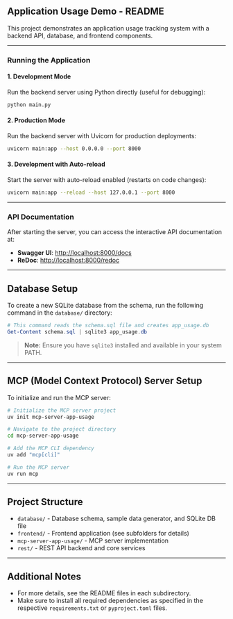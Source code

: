 
## Application Usage Demo - README

This project demonstrates an application usage tracking system with a backend API, database, and frontend components.

---

### Running the Application

#### 1. Development Mode

Run the backend server using Python directly (useful for debugging):

```bash
python main.py
```

#### 2. Production Mode

Run the backend server with Uvicorn for production deployments:

```bash
uvicorn main:app --host 0.0.0.0 --port 8000
```

#### 3. Development with Auto-reload

Start the server with auto-reload enabled (restarts on code changes):

```bash
uvicorn main:app --reload --host 127.0.0.1 --port 8000
```

---

### API Documentation

After starting the server, you can access the interactive API documentation at:

- **Swagger UI**: [http://localhost:8000/docs](http://localhost:8000/docs)
- **ReDoc**: [http://localhost:8000/redoc](http://localhost:8000/redoc)

---

## Database Setup

To create a new SQLite database from the schema, run the following command in the `database/` directory:

```powershell
# This command reads the schema.sql file and creates app_usage.db
Get-Content schema.sql | sqlite3 app_usage.db
```

> **Note:** Ensure you have `sqlite3` installed and available in your system PATH.

---

## MCP (Model Context Protocol) Server Setup

To initialize and run the MCP server:

```bash
# Initialize the MCP server project
uv init mcp-server-app-usage

# Navigate to the project directory
cd mcp-server-app-usage

# Add the MCP CLI dependency
uv add "mcp[cli]"

# Run the MCP server
uv run mcp
```

---

## Project Structure

- `database/` - Database schema, sample data generator, and SQLite DB file
- `frontend/` - Frontend application (see subfolders for details)
- `mcp-server-app-usage/` - MCP server implementation
- `rest/` - REST API backend and core services

---

## Additional Notes

- For more details, see the README files in each subdirectory.
- Make sure to install all required dependencies as specified in the respective `requirements.txt` or `pyproject.toml` files.